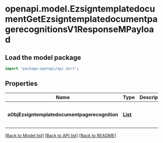 # openapi.model.EzsigntemplatedocumentGetEzsigntemplatedocumentpagerecognitionsV1ResponseMPayload

## Load the model package
```dart
import 'package:openapi/api.dart';
```

## Properties
Name | Type | Description | Notes
------------ | ------------- | ------------- | -------------
**aObjEzsigntemplatedocumentpagerecognition** | [**List<EzsigntemplatedocumentpagerecognitionResponseCompound>**](EzsigntemplatedocumentpagerecognitionResponseCompound.md) |  | [default to const []]

[[Back to Model list]](../README.md#documentation-for-models) [[Back to API list]](../README.md#documentation-for-api-endpoints) [[Back to README]](../README.md)


